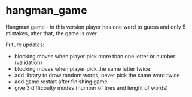 # hangman_game
Hangman game - in this version player has one word to guess and only 5 mistakes, after that, the game is over.

Future updates:
- blocking moves when player pick more than one letter or number (validation)
- blocking moves when player pick the same letter twice
- add library to draw random words, never pick the same word twice
- add game restart after finishing game
- give 3 difficoulty modes (number of tries and lenght of words)
